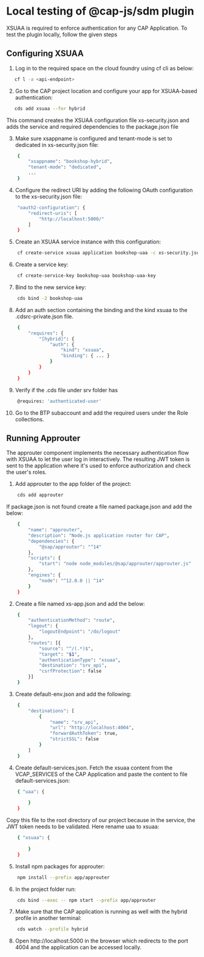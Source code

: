 # Local testing of @cap-js/sdm plugin

XSUAA is required to enforce authentication for any CAP Application. To test the plugin locally, follow the given steps

## Configuring XSUAA 

1. Log in to the required space on the cloud foundry using cf cli as below:

```sh
   cf l -a <api-endpoint>
```

2. Go to the CAP project location and configure your app for XSUAA-based authentication:

```sh
   cds add xsuaa --for hybrid
```

This command creates the XSUAA configuration file xs-security.json and adds the service and required dependencies to the package.json file

3. Make sure xsappname is configured and tenant-mode is set to dedicated in xs-security.json file:

```sh
    {
        "xsappname": "bookshop-hybrid",
        "tenant-mode": "dedicated",
        ...
    }
```

4. Configure the redirect URI by adding the following OAuth configuration to the xs-security.json file:

```sh
    "oauth2-configuration": {
        "redirect-uris": [
            "http://localhost:5000/"
        ]
    }
```

5. Create an XSUAA service instance with this configuration:

```sh
    cf create-service xsuaa application bookshop-uaa -c xs-security.json
```

6. Create a service key:

```sh
    cf create-service-key bookshop-uaa bookshop-uaa-key
```

7. Bind to the new service key:

```sh
    cds bind -2 bookshop-uaa
```

8. Add an auth section containing the binding and the kind xsuaa to the .cdsrc-private.json file. 

```sh
    {
        "requires": {
            "[hybrid]": {
                "auth": {
                    "kind": "xsuaa",
                    "binding": { ... }
                }
            }
        }
    }
```

9. Verify if the .cds file under srv folder has

```sh
    @requires: 'authenticated-user'
```

10. Go to the BTP subaccount and add the required users under the Role collections.




## Running Approuter​

The approuter component implements the necessary authentication flow with XSUAA to let the user log in interactively. The resulting JWT token is sent to the application where it's used to enforce authorization and check the user's roles.

1. Add approuter to the app folder of the project:

```sh
    cds add approuter
```

If package.json is not found create a file named package.json and add the below:

```sh
    {
        "name": "approuter",
        "description": "Node.js application router for CAP",
        "dependencies": {
            "@sap/approuter": "^14"
        },
        "scripts": {
            "start": "node node_modules/@sap/approuter/approuter.js"
        },
        "engines": {
            "node": "^12.0.0 || ^14"
        }
    }
```

2. Create a file named xs-app.json and add the below:

```sh
    {
        "authenticationMethod": "route",
        "logout": {
            "logoutEndpoint": "/do/logout"
        },
        "routes": [{
            "source": "^/(.*)$",
            "target": "$1",
            "authenticationType": "xsuaa",
            "destination": "srv_api",
            "csrfProtection": false
        }]
    }
```

3. Create default-env.json and add the following:

```sh
    {
        "destinations": [
            {
                "name": "srv_api",
                "url": "http://localhost:4004",
                "forwardAuthToken": true,
                "strictSSL": false
            }
        ]
    }
```

4. Create default-services.json. Fetch the xsuaa content from the VCAP_SERVICES of the CAP Application and paste the content to file default-services.json: 

```sh
    { "uaa": {
            
        }
    }
```

Copy this file to the root directory of our project because in the service, the JWT token needs to be validated. Here rename uaa to xsuaa:  

```sh
    { "xsuaa": {
            
        }
    }
```

5. Install npm packages for approuter:

```sh
    npm install --prefix app/approuter
```

6. In the project folder run:

```sh
    cds bind --exec -- npm start --prefix app/approuter
```

7. Make sure that the CAP application is running as well with the hybrid profile in another terminal:

```sh
    cds watch --profile hybrid
```

8. Open http://localhost:5000 in the browser which redirects to the port 4004 and the application can be accessed locally.



